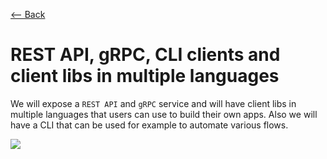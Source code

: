 [⟵ Back](../features.md#features)

# REST API, gRPC, CLI clients and client libs in multiple languages

We will expose a `REST API` and `gRPC` service and will have client libs in multiple languages that users can use to build their own apps.
Also we will have a CLI that can be used for example to automate various flows.

![](https://github.com/radumarias/syncoxiders/blob/main/website/resources/clients.png?raw=true)
